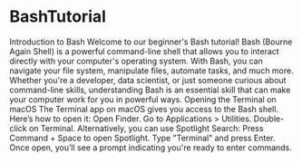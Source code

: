 # BashTutorial

Introduction to Bash
Welcome to our beginner's Bash tutorial! Bash (Bourne Again Shell) is a powerful command-line shell that allows you to interact directly with your computer's operating system. With Bash, you can navigate your file system, manipulate files, automate tasks, and much more. Whether you're a developer, data scientist, or just someone curious about command-line skills, understanding Bash is an essential skill that can make your computer work for you in powerful ways.
Opening the Terminal on macOS
The Terminal app on macOS gives you access to the Bash shell. Here’s how to open it:
Open Finder.
Go to Applications > Utilities.
Double-click on Terminal.
Alternatively, you can use Spotlight Search:
Press Command + Space to open Spotlight.
Type "Terminal" and press Enter.
Once open, you’ll see a prompt indicating you're ready to enter commands.

